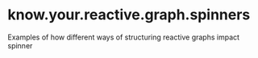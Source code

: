 # know.your.reactive.graph.spinners
Examples of how different ways of structuring reactive graphs impact spinner
